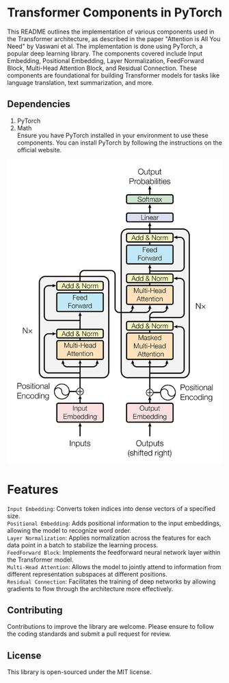 # Transformer Components in PyTorch
This README outlines the implementation of various components used in the Transformer architecture, as described in the paper "Attention is All You Need" by Vaswani et al. The implementation is done using PyTorch, a popular deep learning library. The components covered include Input Embedding, Positional Embedding, Layer Normalization, FeedForward Block, Multi-Head Attention Block, and Residual Connection. These components are foundational for building Transformer models for tasks like language translation, text summarization, and more.

## Dependencies
1. PyTorch
2. Math <br>
Ensure you have PyTorch installed in your environment to use these components. You can install PyTorch by following the instructions on the official website.

![alt text](assets/images/transfomer_architecture.webp)
# Features
`Input Embedding`: Converts token indices into dense vectors of a specified size. <br>
`Positional Embedding`: Adds positional information to the input embeddings, allowing the model to recognize word order.<br>
`Layer Normalization`: Applies normalization across the features for each data point in a batch to stabilize the learning process.<br>
`FeedForward Block`: Implements the feedforward neural network layer within the Transformer model.<br>
`Multi-Head Attention`: Allows the model to jointly attend to information from different representation subspaces at different positions.<br>
`Residual Connection`: Facilitates the training of deep networks by allowing gradients to flow through the architecture more effectively.<br>

## Contributing
Contributions to improve the library are welcome. Please ensure to follow the coding standards and submit a pull request for review.

## License
This library is open-sourced under the MIT license.